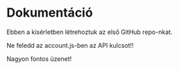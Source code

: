 # Dokumentáció

Ebben a kisérletben létrehoztuk az első GitHub repo-nkat.

Ne feledd az account.js-ben az API kulcsot!!

Nagyon fontos üzenet!